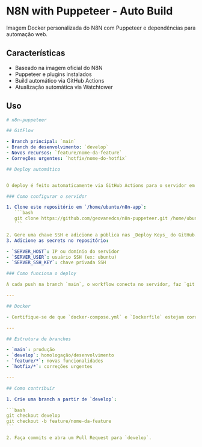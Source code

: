 # N8N with Puppeteer - Auto Build

Imagem Docker personalizada do N8N com Puppeteer e dependências para automação web.

## Características

- Baseado na imagem oficial do N8N
- Puppeteer e plugins instalados
- Build automático via GitHub Actions
- Atualização automática via Watchtower

## Uso

````yaml
# n8n-puppeteer

## GitFlow

- Branch principal: `main`
- Branch de desenvolvimento: `develop`
- Novos recursos: `feature/nome-da-feature`
- Correções urgentes: `hotfix/nome-do-hotfix`

## Deploy automático


O deploy é feito automaticamente via GitHub Actions para o servidor em `/home/ubuntu/n8n-app`.

### Como configurar o servidor

1. Clone este repositório em `/home/ubuntu/n8n-app`:
   ```bash
   git clone https://github.com/geovanedcs/n8n-puppeteer.git /home/ubuntu/n8n-app
   ```

2. Gere uma chave SSH e adicione a pública nas _Deploy Keys_ do GitHub.
3. Adicione as secrets no repositório:

- `SERVER_HOST`: IP ou domínio do servidor
- `SERVER_USER`: usuário SSH (ex: ubuntu)
- `SERVER_SSH_KEY`: chave privada SSH

### Como funciona o deploy

A cada push na branch `main`, o workflow conecta no servidor, faz `git pull` e executa `docker-compose up -d`.

---

## Docker

- Certifique-se de que `docker-compose.yml` e `Dockerfile` estejam corretos para produção.

---

## Estrutura de branches

- `main`: produção
- `develop`: homologação/desenvolvimento
- `feature/*`: novas funcionalidades
- `hotfix/*`: correções urgentes

---

## Como contribuir

1. Crie uma branch a partir de `develop`:

```bash
git checkout develop
git checkout -b feature/nome-da-feature
```

2. Faça commits e abra um Pull Request para `develop`.
````
